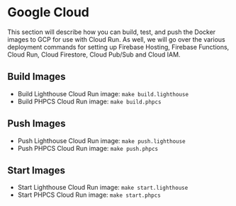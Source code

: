 # Google Cloud

This section will describe how you can build, test, and push the Docker images to GCP for use with Cloud Run. As well, we will go over the various deployment commands for setting up Firebase Hosting, Firebase Functions, Cloud Run, Cloud Firestore, Cloud Pub/Sub and Cloud IAM.

## Build Images

* Build Lighthouse Cloud Run image: `make build.lighthouse`
* Build PHPCS Cloud Run image: `make build.phpcs`

## Push Images

* Push Lighthouse Cloud Run image: `make push.lighthouse`
* Push PHPCS Cloud Run image: `make push.phpcs`

## Start Images

* Start Lighthouse Cloud Run image: `make start.lighthouse`
* Start PHPCS Cloud Run image: `make start.phpcs`
